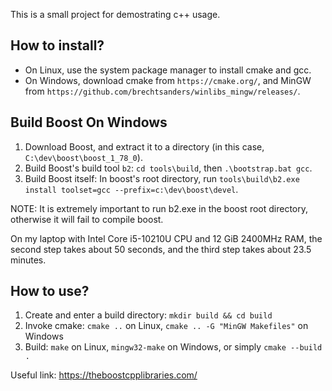 This is a small project for demostrating c++ usage.

How to install?
---
- On Linux, use the system package manager to install cmake and gcc.
- On Windows, download cmake from `https://cmake.org/`, and MinGW from `https://github.com/brechtsanders/winlibs_mingw/releases/`.

Build Boost On Windows
--------
1. Download Boost, and extract it to a directory (in this case, `C:\dev\boost\boost_1_78_0`).
2. Build Boost's build tool `b2`: `cd tools\build`, then `.\bootstrap.bat gcc`.
3. Build Boost itself: In boost's root directory, run `tools\build\b2.exe install toolset=gcc --prefix=c:\dev\boost\devel`.

NOTE: It is extremely important to run b2.exe in the boost root directory, otherwise it will fail to compile boost. 

On my laptop with Intel Core i5-10210U CPU and 12 GiB 2400MHz RAM, the second step takes about 50 seconds,
and the third step takes about 23.5 minutes.

How to use?
---

1. Create and enter a build directory: `mkdir build && cd build`
2. Invoke cmake: `cmake ..` on Linux, `cmake .. -G "MinGW Makefiles"` on Windows
3. Build: `make` on Linux, `mingw32-make` on Windows, or simply `cmake --build .`

Useful link: https://theboostcpplibraries.com/